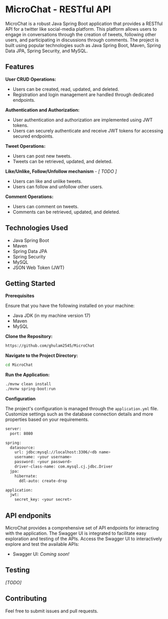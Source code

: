 # MicroChat - RESTful API

MicroChat is a robust Java Spring Boot application that provides a RESTful API for a twitter like social-media platform. This platform allows users to engage in conversations through the creation of tweets, following other users, and participating in discussions through comments. The project is built using popular technologies such as Java Spring Boot, Maven, Spring Data JPA, Spring Security, and MySQL.
<br>

## Features
**User CRUD Operations:**

- Users can be created, read, updated, and deleted.
- Registration and login management are handled through dedicated endpoints.

**Authentication and Authorization:**

- User authentication and authorization are implemented using JWT tokens.
- Users can securely authenticate and receive JWT tokens for accessing secured endpoints.

**Tweet Operations:**

- Users can post new tweets.
- Tweets can be retrieved, updated, and deleted.

**Like/Unlike, Follow/Unfollow mechanism** - *[ TODO ]*

- Users can like and unlike tweets.
- Users can follow and unfollow other users.

**Comment Operations:**

- Users can comment on tweets.
- Comments can be retrieved, updated, and deleted.

## Technologies Used
- Java Spring Boot
- Maven
- Spring Data JPA
- Spring Security
- MySQL
- JSON Web Token (JWT)

## Getting Started
**Prerequisites**

Ensure that you have the following installed on your machine:

- Java JDK (in my machine version 17)
- Maven
- MySQL

**Clone the Repository:**

```bash
https://github.com/ghulam2545/MicroChat
```

**Navigate to the Project Directory:**

```bash
cd MicroChat
```

**Run the Application:**

```bash
./mvnw clean install
./mvnw spring-boot:run
```

**Configuration**

The project's configuration is managed through the `application.yml` file. Customize settings such as the database connection details and more properties based on your requirements.
```bash
server:
  port: 8080

spring:
  datasource:
    url: jdbc:mysql://localhost:3306/<db name>
    username: <your username>
    password: <your password>
    driver-class-name: com.mysql.cj.jdbc.Driver
  jpa:
    hibernate:
      ddl-auto: create-drop

application:
  jwt:
    secret_key: <your secret>
```

## API endponits

MicroChat provides a comprehensive set of API endpoints for interacting with the application. The Swagger UI is integrated to facilitate easy exploration and testing of the APIs.
Access the Swagger UI to interactively explore and test the available APIs:
- Swagger UI: *Coming soon!*

## Testing

*[TODO]*

## Contributing

Feel free to submit issues and pull requests.

